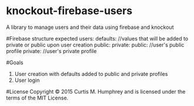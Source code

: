 # knockout-firebase-users
A library to manage users and their data using firebase and knockout

#Firebase structure expected
  users:
    defaults: //values that will be added to private or public upon user creation
      public:
      private: 
    public: //user's public profile
    private: //user's private profile


#Goals
 1. User creation with defaults added to public and private profiles
 2. User login


#License
Copyright © 2015 Curtis M. Humphrey and is licensed under the terms of the MIT License.
